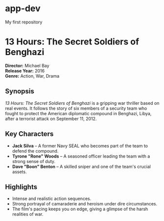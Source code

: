 # app-dev
My first repository

# 13 Hours: The Secret Soldiers of Benghazi

**Director:** Michael Bay  
**Release Year:** 2016  
**Genre:** Action, War, Drama  

## Synopsis
*13 Hours: The Secret Soldiers of Benghazi* is a gripping war thriller based on real events. It follows the story of six members of a security team who fought to protect the American diplomatic compound in Benghazi, Libya, after a terrorist attack on September 11, 2012.

## Key Characters
- **Jack Silva** – A former Navy SEAL who becomes part of the team to defend the compound.
- **Tyrone "Rone" Woods** – A seasoned officer leading the team with a strong sense of duty.
- **Dave "Boon" Benton** – A skilled sniper and one of the team's crucial assets.

## Highlights
- Intense and realistic action sequences.
- Strong portrayal of camaraderie and heroism under dire circumstances.
- The film's pacing keeps you on edge, giving a glimpse of the harsh realities of war.
